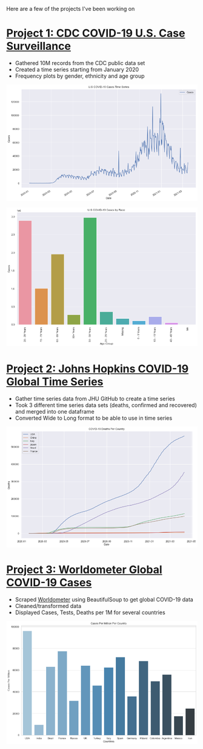 Here are a few of the projects I've been working on

# [Project 1: CDC COVID-19 U.S. Case Surveillance](https://github.com/Calvindsza/CDC-COVID-Cases-US)
* Gathered 10M records from the CDC public data set
* Created a time series starting from January 2020
* Frequency plots by gender, ethnicity and age group

![ts](https://github.com/Calvindsza/Calvin_Portfolio/blob/main/images/time_series_graph.png)

![age](https://github.com/Calvindsza/Calvin_Portfolio/blob/main/images/age_group_graph.png)




# [Project 2: Johns Hopkins COVID-19 Global Time Series](https://github.com/Calvindsza/JH-COVID-Global-TS)
* Gather time series data from JHU GitHub to create a time series
* Took 3 different time series data sets (deaths, confirmed and recovered) and merged into one dataframe
* Converted Wide to Long format to be able to use in time series

![all](https://github.com/Calvindsza/Calvin_Portfolio/blob/main/images/jhu_all_countries_deaths_ts.png)




# [Project 3: Worldometer Global COVID-19 Cases](https://github.com/Calvindsza/Worldometer-Global-COVID-Cases)
* Scraped [Worldometer](https://www.worldometers.info/coronavirus/) using BeautifulSoup to get global COVID-19 data
* Cleaned/transformed data
* Displayed Cases, Tests, Deaths per 1M for several countries


![global_cases](https://github.com/Calvindsza/Calvin_Portfolio/blob/main/images/worldometer_cases_per_m.png)
